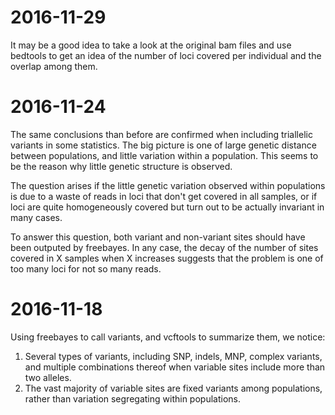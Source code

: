 2016-11-29
==========

It may be a good idea to take a look at the original bam files and use
bedtools to get an idea of the number of loci covered per individual and
the overlap among them.


2016-11-24
==========

The same conclusions than before are confirmed when including triallelic
variants in some statistics. The big picture is one of large genetic distance
between populations, and little variation within a population. This seems
to be the reason why little genetic structure is observed.

The question arises if the little genetic variation observed within
populations is due to a waste of reads in loci that don't get covered in
all samples, or if loci are quite homogeneously covered but turn out to be
actually invariant in many cases.

To answer this question, both variant and non-variant sites should have been
outputed by freebayes. In any case, the decay of the number of sites covered
in X samples when X increases suggests that the problem is one of too many
loci for not so many reads.


2016-11-18
==========

Using freebayes to call variants, and vcftools to summarize them, we
notice:
   1. Several types of variants, including SNP, indels, MNP, complex
      variants, and multiple combinations thereof when variable sites
      include more than two alleles.
   2. The vast majority of variable sites are fixed variants among
      populations, rather than variation segregating within populations.
